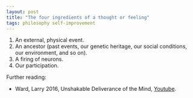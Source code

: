```yaml
---
layout: post
title: "The four ingredients of a thought or feeling"
tags: philosophy self-improvement
---
```

1. An external, physical event.
2. An ancestor (past events, our genetic heritage, our social conditions, our environment, and so on).
3. A firing of neurons.
4. Our participation.

Further reading:
- Ward, Larry 2016, Unshakable Deliverance of the Mind, [Youtube](https://www.youtube.com/watch?v=_JiXqUf3Vlg).
